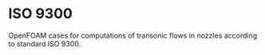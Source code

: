 # ISO 9300
OpenFOAM cases for computations of transonic flows in nozzles according to standard ISO 9300.
